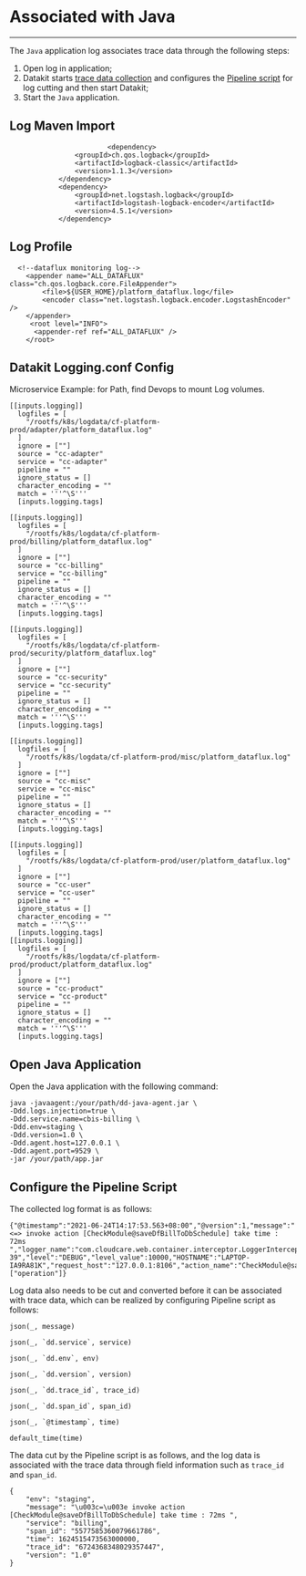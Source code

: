 # Associated with Java
---

The `Java` application log associates trace data through the following steps:

1. Open log in application;
2. Datakit starts [trace data collection](../../../integrations/ddtrace.md) and configures the [Pipeline script](../../../management/overall-pipeline.md) for log cutting and then start Datakit;
3. Start the `Java` application.

## Log Maven Import

```
 						<dependency>
                <groupId>ch.qos.logback</groupId>
                <artifactId>logback-classic</artifactId>
                <version>1.1.3</version>
            </dependency>
            <dependency>
                <groupId>net.logstash.logback</groupId>
                <artifactId>logstash-logback-encoder</artifactId>
                <version>4.5.1</version>
            </dependency>
```

## Log Profile

```
  <!--dataflux monitoring log-->
    <appender name="ALL_DATAFLUX" class="ch.qos.logback.core.FileAppender">
        <file>${USER_HOME}/platform_dataflux.log</file>
        <encoder class="net.logstash.logback.encoder.LogstashEncoder" />
    </appender>
     <root level="INFO">
      <appender-ref ref="ALL_DATAFLUX" />
    </root>
```

## Datakit Logging.conf Config

Microservice Example: for Path, find Devops to mount Log volumes.

```
[[inputs.logging]]
  logfiles = [
    "/rootfs/k8s/logdata/cf-platform-prod/adapter/platform_dataflux.log" 
  ]
  ignore = [""]
  source = "cc-adapter"
  service = "cc-adapter"
  pipeline = ""
  ignore_status = []
  character_encoding = ""
  match = '''^\S'''
  [inputs.logging.tags]

[[inputs.logging]]
  logfiles = [
    "/rootfs/k8s/logdata/cf-platform-prod/billing/platform_dataflux.log"
  ]
  ignore = [""]
  source = "cc-billing"
  service = "cc-billing"
  pipeline = ""
  ignore_status = []
  character_encoding = ""
  match = '''^\S'''
  [inputs.logging.tags]

[[inputs.logging]]
  logfiles = [
    "/rootfs/k8s/logdata/cf-platform-prod/security/platform_dataflux.log"
  ]
  ignore = [""]
  source = "cc-security"
  service = "cc-security"
  pipeline = ""
  ignore_status = []
  character_encoding = ""
  match = '''^\S'''
  [inputs.logging.tags]

[[inputs.logging]]
  logfiles = [
    "/rootfs/k8s/logdata/cf-platform-prod/misc/platform_dataflux.log"
  ]
  ignore = [""]
  source = "cc-misc"
  service = "cc-misc"
  pipeline = ""
  ignore_status = []
  character_encoding = ""
  match = '''^\S'''
  [inputs.logging.tags]

[[inputs.logging]]
  logfiles = [
    "/rootfs/k8s/logdata/cf-platform-prod/user/platform_dataflux.log"
  ]
  ignore = [""]
  source = "cc-user"
  service = "cc-user"
  pipeline = ""
  ignore_status = []
  character_encoding = ""
  match = '''^\S'''
  [inputs.logging.tags]
[[inputs.logging]]
  logfiles = [
    "/rootfs/k8s/logdata/cf-platform-prod/product/platform_dataflux.log"
  ]
  ignore = [""]
  source = "cc-product"
  service = "cc-product"
  pipeline = ""
  ignore_status = []
  character_encoding = ""
  match = '''^\S'''
  [inputs.logging.tags]
```

## Open Java Application

Open the Java application with the following command:

```shell
java -javaagent:/your/path/dd-java-agent.jar \
-Ddd.logs.injection=true \
-Ddd.service.name=cbis-billing \
-Ddd.env=staging \
-Ddd.version=1.0 \
-Ddd.agent.host=127.0.0.1 \
-Ddd.agent.port=9529 \
-jar /your/path/app.jar
```
## Configure the Pipeline Script

The collected log format is as follows:

```shell
{"@timestamp":"2021-06-24T14:17:53.563+08:00","@version":1,"message":"<=> invoke action [CheckModule@saveDfBillToDbSchedule] take time : 72ms ","logger_name":"com.cloudcare.web.container.interceptor.LoggerInterceptor","thread_name":"qtp454424866-39","level":"DEBUG","level_value":10000,"HOSTNAME":"LAPTOP-IA9RA81K","request_host":"127.0.0.1:8106","action_name":"CheckModule@saveDfBillToDbSchedule","request_id":"60d423840fe1874814490456","request_remote_host":"192.168.241.1","response_error_code":"Worker.NotFound","dd.service":"billing","dd.env":"staging","dd.span_id":"5577585360079661786","dd.trace_id":"6724368348029357447","dd.version":"1.0","tags":["operation"]}
```

Log data also needs to be cut and converted before it can be associated with trace data, which can be realized by configuring Pipeline script as follows:

```
json(_, message)

json(_, `dd.service`, service)

json(_, `dd.env`, env)

json(_, `dd.version`, version)

json(_, `dd.trace_id`, trace_id)

json(_, `dd.span_id`, span_id)

json(_, `@timestamp`, time)

default_time(time)
```

The data cut by the Pipeline script is as follows, and the log data is associated with the trace data through field information such as `trace_id` and `span_id`.

```
{
    "env": "staging",
    "message": "\u003c=\u003e invoke action [CheckModule@saveDfBillToDbSchedule] take time : 72ms ",
    "service": "billing",
    "span_id": "5577585360079661786",
    "time": 1624515473563000000,
    "trace_id": "6724368348029357447",
    "version": "1.0"
}

```
